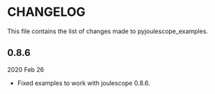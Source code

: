 
# CHANGELOG

This file contains the list of changes made to pyjoulescope_examples.


## 0.8.6

2020 Feb 26

*   Fixed examples to work with joulescope 0.8.6.
